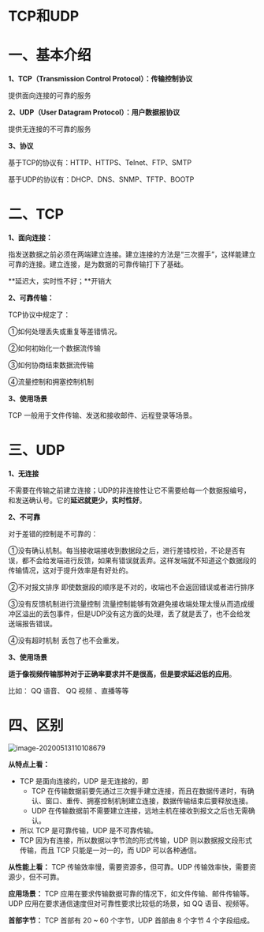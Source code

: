 # **TCP和UDP**

# **一、基本介绍**

**1、TCP（Transmission Control Protocol）：传输控制协议**

提供面向连接的可靠的服务

**2、UDP（User Datagram Protocol）：用户数据报协议**

提供无连接的不可靠的服务

**3、协议**

基于TCP的协议有：HTTP、HTTPS、Telnet、FTP、SMTP

基于UDP的协议有：DHCP、DNS、SNMP、TFTP、BOOTP



# **二、TCP**

**1、面向连接：**

指发送数据之前必须在两端建立连接。建立连接的方法是“三次握手”，这样能建立可靠的连接。建立连接，是为数据的可靠传输打下了基础。

**延迟大，实时性不好；**开销大

**2、可靠传输：**

TCP协议中规定了：

①如何处理丢失或重复等差错情况。

②如何初始化一个数据流传输

 ③如何协商结束数据流传输

 ④流量控制和拥塞控制机制

**3、使用场景**

TCP 一般用于文件传输、发送和接收邮件、远程登录等场景。



# **三、UDP**

**1、无连接**

不需要在传输之前建立连接；UDP的非连接性让它不需要给每一个数据报编号，和发送确认号。它的**延迟就更少，实时性好**。

**2、不可靠**

对于差错的控制是不可靠的：

①没有确认机制。每当接收端接收到数据段之后，进行差错校验，不论是否有误，都不会给发端进行反馈，如果有错误就丢弃。这样发端就不知道这个数据段的传输情况，这对于提升效率是有好处的。

②不对报文排序 即使数据段的顺序是不对的，收端也不会返回错误或者进行排序 

③没有反馈机制进行流量控制 流量控制能够有效避免接收端处理太慢从而造成缓冲区溢出的丢包事件，但是UDP没有这方面的处理，丢了就是丢了，也不会给发送端报告错误。

④没有超时机制  丢包了也不会重发。

**3、使用场景**

**适于像视频传输那种对于正确率要求并不是很高，但是要求延迟低的应用**。

比如： QQ 语音、 QQ 视频 、直播等等



# **四、区别**

![image-20200513110108679](C:\Users\彼岸の烟火\AppData\Roaming\Typora\typora-user-images\image-20200513110108679.png)



**从特点上看：**

- TCP 是面向连接的，UDP 是无连接的，即
  - TCP 在传输数据前要先通过三次握手建立连接，而且在数据传递时，有确认、窗口、重传、拥塞控制机制建立连接，数据传输结束后要释放连接。
  - UDP 在传输数据前不需要建立连接，远地主机在接收到报文之后也无需确认。
- 所以 TCP 是可靠传输，UDP 是不可靠传输。
- TCP 因为有连接，所以数据以字节流的形式传输，UDP 则以数据报文段形式传输，而且 TCP 只能是一对一的，而 UDP 可以各种通信。

**从性能上看：** TCP 传输效率慢，需要资源多，但可靠。UDP 传输效率快，需要资源少，但不可靠。

**应用场景：** TCP 应用在要求传输数据可靠的情况下，如文件传输、邮件传输等。UDP 应用在要求通信速度但对可靠性要求比较低的场景，如 QQ 语音、视频等。

**首部字节：** TCP 首部有 20 ~ 60 个字节，UDP 首部由 8 个字节 4 个字段组成。